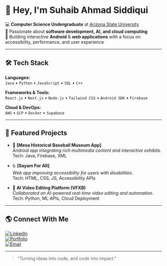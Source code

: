 # 👋 Hey, I'm Suhaib Ahmad Siddiqui

💻 **Computer Science Undergraduate** at [Arizona State University](https://www.asu.edu)  
🚀 Passionate about **software development, AI, and cloud computing**  
🎯 Building interactive **Android** & **web applications** with a focus on accessibility, performance, and user experience

---

## 🛠 Tech Stack

**Languages:**  
`Java` • `Python` • `JavaScript` • `SQL` • `C++`  

**Frameworks & Tools:**  
`React.js` • `Next.js` • `Node.js` • `Tailwind CSS` • `Android SDK` • `Firebase`  

**Cloud & DevOps:**  
`AWS` • `GCP` • `Docker` • `Supabase`  

---

## 📌 Featured Projects

- 🎨 **[Mesa Historical Baseball Museum App]**  
  *Android app integrating rich multimedia content and interactive exhibits.*  
  Tech: Java, Firebase, XML

- ♿ **[Sayam For All]**  
  *Web app improving accessibility for users with disabilities.*  
  Tech: HTML, CSS, JS, Accessibility APIs

- 🧠 **AI Video Editing Platform (VFXB)**  
  *Collaborated on AI-powered real-time video editing and automation.*  
  Tech: Python, ML APIs, Cloud Deployment

---

## 🌎 Connect With Me

[![LinkedIn](https://img.shields.io/badge/LinkedIn-0077B5?style=flat&logo=linkedin&logoColor=white)](https://linkedin.com/in/suhaibsiddiqui)  
[![Portfolio](https://img.shields.io/badge/Portfolio-000?style=flat&logo=vercel&logoColor=white)](https://suhaibsiddiqui.dev)  
[![Email](https://img.shields.io/badge/Email-D14836?style=flat&logo=gmail&logoColor=white)](mailto:suhaib.siddiqui@asu.edu)  

---

> “Turning ideas into code, and code into impact.”
